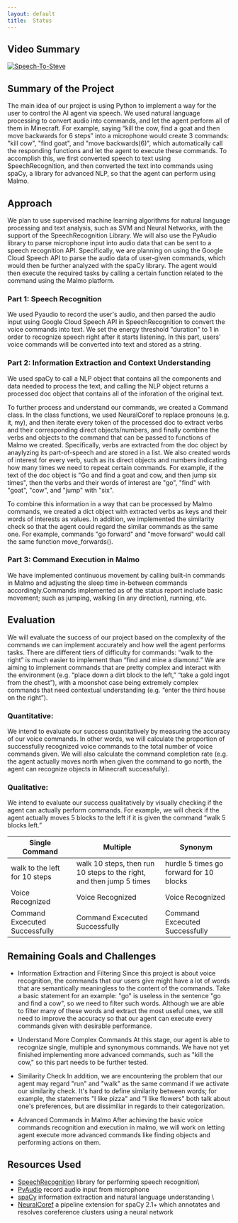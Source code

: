 ```yaml
---
layout: default
title:  Status
---
```

## Video Summary

[![Speech-To-Steve](https://img.youtube.com/vi/an3ZCRidCkI/0.jpg)](https://www.youtube.com/watch?v=an3ZCRidCkI)

## Summary of the Project
The main idea of our project is using Python to implement a way for the user to control the AI agent via speech. We used natural language processing to convert audio into commands, and let the agent perform all of them in Minecraft. For example, saying “kill the cow, find a goat and then move backwards for 6 steps” into a microphone would create 3 commands: "kill cow", "find goat", and "move backwards(6)", which automatically call the responding functions and let the agent to execute these commands. To accomplish this, we first converted speech to text using SpeechRecognition, and then converted the text into commands using spaCy, a library for advanced NLP, so that the agent can perform using Malmo. 

## Approach
We plan to use supervised machine learning algorithms for natural language processing and text analysis, such as SVM and Neural Networks, with the support of the SpeechRecognition Library. We will also use the PyAudio library to parse microphone input into audio data that can be sent to a speech recognition API. Specifically, we are planning on using the Google Cloud Speech API to parse the audio data of user-given commands, which would then be further analyzed with the spaCy library. The agent would then execute the required tasks by calling a certain function related to the command using the Malmo platform. 
### Part 1: Speech Recognition
We used Pyaudio to record the user's audio, and then parsed the audio input using Google Cloud Speech API in SpeechRecognition to convert the voice commands into text. We set the energy threshold "duration" to 1 in order to recognize speech right after it starts listening. In this part, users' voice commands will be converted into text and stored as a string. 
### Part 2: Information Extraction and Context Understanding
We used spaCy to call a NLP object that contains all the components and data needed to process the text, and calling the NLP object returns a processed doc object that contains all of the inforation of the original text. 

To further process and understand our commands, we created a Command class. In the class functions, we used NeuralCoref to replace pronouns (e.g. it, my), and then iterate every token of the processed doc to extract verbs and their corresponding direct objects/numbers, and finally combine the verbs and objects to the command that can be passed to functions of Malmo we created. Specifically, verbs are extracted from the doc object by anaylyzing its part-of-speech and are stored in a list. We also created words of interest for every verb, such as its direct objects and numbers indicating how many times we need to repeat certain commands. For example, if the text of the doc object is "Go and find a goat and cow, and then jump six times", then the verbs and their words of interest are "go", "find" with "goat", "cow", and "jump" with "six".

To combine this information in a way that can be processed by Malmo commands, we created a dict object with extracted verbs as keys and their words of interests as values. In addition, we implemented the similarity check so that the agent could regard the similar commands as the same one. For example, commands "go forward" and "move forward" would call the same function move_forwards().
### Part 3: Command Execution in Malmo
We have implemented continuous movement by calling built-in commands in Malmo and adjusting the sleep time in-between commands accordingly.Commands implemented as of the status report include basic movement; such as jumping, walking (in any direction), running, etc. 
## Evaluation
We will evaluate the success of our project based on the complexity of the commands we can implement accurately and how well the agent performs tasks. There are different tiers of difficulty for commands: “walk to the right” is much easier to implement than “find and mine a diamond.” We are aiming to implement commands that are pretty complex and interact with the environment (e.g. “place down a dirt block to the left,” “take a gold ingot from the chest”), with a moonshot case being extremely complex commands that need contextual understanding (e.g. “enter the third house on the right”).

### Quantitative:
We intend to evaluate our success quantitatively by measuring the accuracy of our voice commands. In other words, we will calculate the proportion of successfully recognized voice commands to the total number of voice commands given. We will also calculate the command completion rate (e.g. the agent actually moves north when given the command to go north, the agent can recognize objects in Minecraft successfully).
 
### Qualitative:
We intend to evaluate our success qualitatively by visually checking if the agent can actually perform commands. For example, we will check if the agent actually moves 5 blocks to the left if it is given the command “walk 5 blocks left.”


| Single Command  | Multiple | Synonym | 
| -------------   | ------------- |  ------------- |
|walk to the left for 10 steps  | walk 10 steps, then run 10 steps to the right, and then jump 5 times |hurdle 5 times go forward for 10 blocks |
| Voice Recognized | Voice Recognized  | Voice Recognized |
| Command Excecuted Successfully | Command Excecuted Successfully   | Command Excecuted Successfully  |
  
## Remaining Goals and Challenges
- Information Extraction and Filtering
  Since this project is about voice recognition, the commands that our users give might have a lot of words that are semantically meaningless to the content of the commands. Take a basic statement for an example: "go" is useless in the sentence "go and find a cow", so we need to filter such words. Although we are able to filter many of these words and extract the most useful ones, we still need to improve the accuracy so that our agent can execute every commands given with desirable performance.  

- Understand More Complex Commands
  At this stage, our agent is able to recognize single, multiple and synonymous commands. We have not yet finished implementing more advanced commands, such as "kill the cow," so this part needs to be further tested. 

- Similarity Check
  In addition, we are encountering the problem that our agent may regard "run" and "walk" as the same command if we activate our similarity check. It's hard to define similarity between words; for example, the statements "I like pizza" and "I like flowers" both talk about one's preferences, but are dissimiliar in regards to their categorization. 

- Advanced Commands in Malmo
  After achieving the basic voice commands recognition and execution in malmo, we will work on letting agent execute more advanced commands like finding objects and performing actions on them. 
## Resources Used
- [SpeechRecognition](https://pypi.org/project/SpeechRecognition/)
library for performing speech recognition\
- [PyAudio](https://pypi.org/project/PyAudio/)
record audio input from microphone
- [spaCy](https://spacy.io/usage/spacy-10z)
information extraction and natural language understanding \
- [NeuralCoref](https://github.com/huggingface/neuralcoref/pulls)
a pipeline extension for spaCy 2.1+ which annotates and resolves coreference clusters using a neural network



